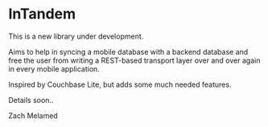 InTandem
========
This is a new library under development.

Aims to help in syncing a mobile database with a backend database and free the user from writing a REST-based transport layer over and over again in every mobile application.

Inspired by Couchbase Lite, but adds some much needed features.

Details soon..

Zach Melamed